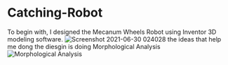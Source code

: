 # Catching-Robot
To begin with, I designed the Mecanum Wheels Robot using Inventor 3D modeling software.
![Screenshot 2021-06-30 024028](https://user-images.githubusercontent.com/85850480/124094759-bba88b00-da61-11eb-9ec1-12df70f6a36d.jpeg)
the ideas that help me dong the diesgin is doing Morphological Analysis
![Morphological Analysis](https://user-images.githubusercontent.com/85850480/124095089-07f3cb00-da62-11eb-9132-a65a5972feb1.png) 
